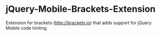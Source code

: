 jQuery-Mobile-Brackets-Extension
================================

Extension for brackets (http://brackets.io) that adds support for jQuery Mobile code hinting. 
